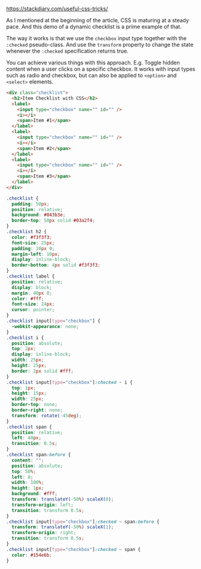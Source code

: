 
https://stackdiary.com/useful-css-tricks/

As I mentioned at the beginning of the article, CSS is maturing at a steady pace. And this demo of a dynamic checklist is a prime example of that.

The way it works is that we use the `checkbox` input type together with the `:checked` pseudo-class. And use the `transform` property to change the state whenever the `:checked` specification returns true.

You can achieve various things with this approach. E.g. Toggle hidden content when a user clicks on a specific checkbox. It works with input types such as radio and checkbox, but can also be applied to `<option>` and `<select>` elements.

```html
<div class="checklist">
  <h2>Item Checklist with CSS</h2>
  <label>
    <input type="checkbox" name="" id="" />
    <i></i>
    <span>Item #1</span>
  </label>
  <label>
    <input type="checkbox" name="" id="" />
    <i></i>
    <span>Item #2</span>
  </label>
  <label>
    <input type="checkbox" name="" id="" />
    <i></i>
    <span>Item #3</span>
  </label>
</div>
```

```css
.checklist {
  padding: 50px;
  position: relative;
  background: #043b3e;
  border-top: 50px solid #03a2f4;
}
.checklist h2 {
  color: #f3f3f3;
  font-size: 25px;
  padding: 10px 0;
  margin-left: 10px;
  display: inline-block;
  border-bottom: 4px solid #f3f3f3;
}
.checklist label {
  position: relative;
  display: block;
  margin: 40px 0;
  color: #fff;
  font-size: 24px;
  cursor: pointer;
}
.checklist input[type="checkbox"] {
  -webkit-appearance: none;
}
.checklist i {
  position: absolute;
  top: 2px;
  display: inline-block;
  width: 25px;
  height: 25px;
  border: 2px solid #fff;
}
.checklist input[type="checkbox"]:checked ~ i {
  top: 1px;
  height: 15px;
  width: 25px;
  border-top: none;
  border-right: none;
  transform: rotate(-45deg);
}
.checklist span {
  position: relative;
  left: 40px;
  transition: 0.5s;
}
.checklist span:before {
  content: "";
  position: absolute;
  top: 50%;
  left: 0;
  width: 100%;
  height: 1px;
  background: #fff;
  transform: translateY(-50%) scaleX(0);
  transform-origin: left;
  transition: transform 0.5s;
}
.checklist input[type="checkbox"]:checked ~ span:before {
  transform: translateY(-50%) scaleX(1);
  transform-origin: right;
  transition: transform 0.5s;
}
.checklist input[type="checkbox"]:checked ~ span {
  color: #154e6b;
}
```
